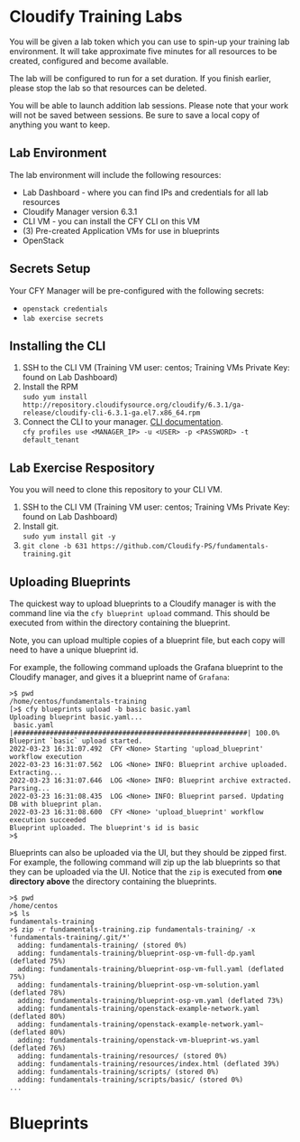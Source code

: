 # Cloudify Training Labs
You will be given a lab token which you can use to spin-up your training lab environment. It will take approximate five minutes for all resources to be created, configured and become available. 

The lab will be configured to run for a set duration. If you finish earlier, please stop the lab so that resources can be deleted. 

You will be able to launch addition lab sessions. Please note that your work will not be saved between sessions. Be sure to save a local copy of anything you want to keep.

## Lab Environment

The lab environment will include the following resources:

* Lab Dashboard - where you can find IPs and credentials for all lab resources
* Cloudify Manager version 6.3.1
* CLI VM - you can install the CFY CLI on this VM
* (3) Pre-created Application VMs for use in blueprints
* OpenStack 

## Secrets Setup

Your CFY Manager will be pre-configured with the following secrets:

* `openstack credentials`
* `lab exercise secrets`

## Installing the CLI
1. SSH to the CLI VM (Training VM user: centos; Training VMs Private Key: found on Lab Dashboard)
2. Install the RPM   
`sudo yum install http://repository.cloudifysource.org/cloudify/6.3.1/ga-release/cloudify-cli-6.3.1-ga.el7.x86_64.rpm`
3. Connect the CLI to your manager. [CLI documentation](https://docs.cloudify.co/latest/cli/maint_cli/profiles/).  
`cfy profiles use <MANAGER_IP> -u <USER> -p <PASSWORD> -t default_tenant`


## Lab Exercise Respository
You you will need to clone this repository to your CLI VM.
1. SSH to the CLI VM (Training VM user: centos; Training VMs Private Key: found on Lab Dashboard)
2. Install git.  
`sudo yum install git -y`
3. `git clone -b 631 https://github.com/Cloudify-PS/fundamentals-training.git`
## Uploading Blueprints

The quickest way to upload blueprints to a Cloudify manager is with the command line via the `cfy blueprint upload` command. This should be executed from within the directory containing the blueprint.

Note, you can upload multiple copies of a blueprint file, but each copy will need to have a unique blueprint id.

For example, the following command uploads the Grafana blueprint to the Cloudify manager, and gives it a blueprint name of `Grafana`:

```
>$ pwd
/home/centos/fundamentals-training
[>$ cfy blueprints upload -b basic basic.yaml
Uploading blueprint basic.yaml...
 basic.yaml |##########################################################| 100.0%
Blueprint `basic` upload started.
2022-03-23 16:31:07.492  CFY <None> Starting 'upload_blueprint' workflow execution
2022-03-23 16:31:07.562  LOG <None> INFO: Blueprint archive uploaded. Extracting...
2022-03-23 16:31:07.646  LOG <None> INFO: Blueprint archive extracted. Parsing...
2022-03-23 16:31:08.435  LOG <None> INFO: Blueprint parsed. Updating DB with blueprint plan.
2022-03-23 16:31:08.600  CFY <None> 'upload_blueprint' workflow execution succeeded
Blueprint uploaded. The blueprint's id is basic
>$
```

Blueprints can also be uploaded via the UI, but they should be zipped first. For example, the following command will zip up the lab blueprints so that they can be uploaded via the UI. Notice that the `zip` is executed from **one directory above** the directory containing the blueprints.

```
>$ pwd
/home/centos
>$ ls
fundamentals-training
>$ zip -r fundamentals-training.zip fundamentals-training/ -x 'fundamentals-training/.git/*'
  adding: fundamentals-training/ (stored 0%)
  adding: fundamentals-training/blueprint-osp-vm-full-dp.yaml (deflated 75%)
  adding: fundamentals-training/blueprint-osp-vm-full.yaml (deflated 75%)
  adding: fundamentals-training/blueprint-osp-vm-solution.yaml (deflated 78%)
  adding: fundamentals-training/blueprint-osp-vm.yaml (deflated 73%)
  adding: fundamentals-training/openstack-example-network.yaml (deflated 80%)
  adding: fundamentals-training/openstack-example-network.yaml~ (deflated 80%)
  adding: fundamentals-training/openstack-vm-blueprint-ws.yaml (deflated 76%)
  adding: fundamentals-training/resources/ (stored 0%)
  adding: fundamentals-training/resources/index.html (deflated 39%)
  adding: fundamentals-training/scripts/ (stored 0%)
  adding: fundamentals-training/scripts/basic/ (stored 0%)
...
```

# Blueprints

